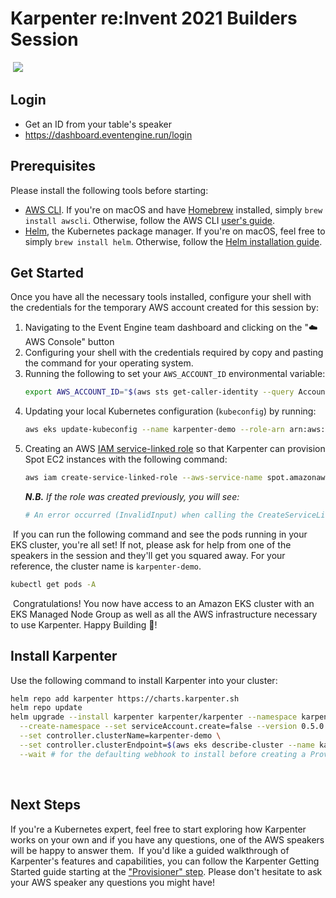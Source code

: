 # Karpenter re:Invent 2021 Builders Session
​
![](https://github.com/aws/karpenter/raw/main/website/static/banner.png)

## Login
- Get an ID from your table's speaker
- https://dashboard.eventengine.run/login
​
## Prerequisites
Please install the following tools before starting:
- [AWS CLI](https://aws.amazon.com/cli/). If you're on macOS and have [Homebrew](https://brew.sh/) installed, simply `brew install awscli`. Otherwise, follow the AWS CLI [user's guide](https://docs.aws.amazon.com/cli/latest/userguide/cli-chap-getting-started.html).
- [Helm](https://helm.sh/docs/intro/install/), the Kubernetes package manager. If you're on macOS, feel free to simply `brew install helm`. Otherwise, follow the [Helm installation guide](https://helm.sh/docs/intro/install/).
​
## Get Started
Once you have all the necessary tools installed, configure your shell with the credentials for the temporary AWS account created for this session by:
1. Navigating to the Event Engine team dashboard and clicking on the "☁️ AWS Console" button
2. Configuring your shell with the credentials required by copy and pasting the command for your operating system.
3. Running the following to set your `AWS_ACCOUNT_ID` environmental variable:
    ```bash
    export AWS_ACCOUNT_ID="$(aws sts get-caller-identity --query Account --output text)"
    ```
4. Updating your local Kubernetes configuration (`kubeconfig`) by running:
    ```bash
    aws eks update-kubeconfig --name karpenter-demo --role-arn arn:aws:iam::${AWS_ACCOUNT_ID}:role/KarpenterEESetupRole-karpenter-demo
    ```
5. Creating an AWS [IAM service-linked role](https://docs.aws.amazon.com/IAM/latest/UserGuide/using-service-linked-roles.html) so that Karpenter can provision Spot EC2 instances with the following command:
    ```bash
    aws iam create-service-linked-role --aws-service-name spot.amazonaws.com
    ```
    _**N.B.** If the role was created previously, you will see:_
    ```bash
    # An error occurred (InvalidInput) when calling the CreateServiceLinkedRole operation: Service role name AWSServiceRoleForEC2Spot has been taken in this account, please try a different suffix.
    ```
​
If you can run the following command and see the pods running in your EKS cluster, you're all set! If not, please ask for help from one of the speakers in the session and they'll get you squared away. For your reference, the cluster name is `karpenter-demo`.
```bash
kubectl get pods -A
```
​
Congratulations! You now have access to an Amazon EKS cluster with an EKS Managed Node Group as well as all the AWS infrastructure necessary to use Karpenter.
Happy Building 🔨!
​
## Install Karpenter
 Use the following command to install Karpenter into your cluster:
```bash
helm repo add karpenter https://charts.karpenter.sh
helm repo update
helm upgrade --install karpenter karpenter/karpenter --namespace karpenter \
  --create-namespace --set serviceAccount.create=false --version 0.5.0 \
  --set controller.clusterName=karpenter-demo \
  --set controller.clusterEndpoint=$(aws eks describe-cluster --name karpenter-demo --query "cluster.endpoint" --output json) \
  --wait # for the defaulting webhook to install before creating a Provisioner
```
​
## Next Steps
If you're a Kubernetes expert, feel free to start exploring how Karpenter works on your own and if you have any questions, one of the AWS speakers will be happy to answer them.
​
If you'd like a guided walkthrough of Karpenter's features and capabilities, you can follow the Karpenter Getting Started guide starting at the ["Provisioner" step](https://karpenter.sh/docs/getting-started/#provisioner). Please don't hesitate to ask your AWS speaker any questions you might have!
